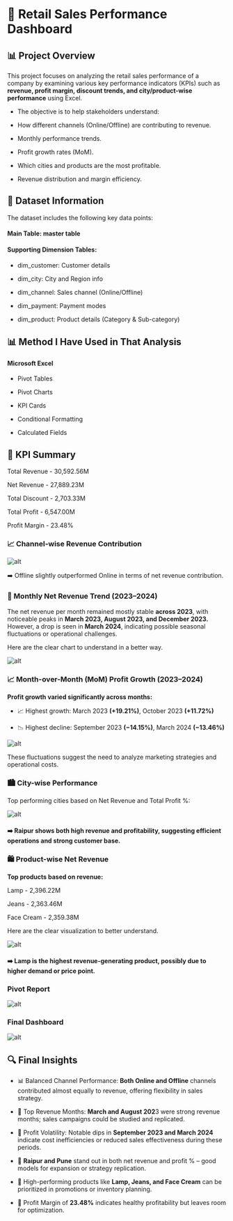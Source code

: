 
# 🧾 Retail Sales Performance Dashboard

## 📊 Project Overview

This project focuses on analyzing the retail sales performance of a company by examining various key performance indicators (KPIs) such as **revenue, profit margin, discount trends, and city/product-wise performance** using Excel.

- The objective is to help stakeholders understand:

- How different channels (Online/Offline) are contributing to revenue.

- Monthly performance trends.

- Profit growth rates (MoM).

- Which cities and products are the most profitable.

- Revenue distribution and margin efficiency.

## 📁 Dataset Information
The dataset includes the following key data points:

#### Main Table: master table

#### Supporting Dimension Tables:

- dim_customer: Customer details

- dim_city: City and Region info

- dim_channel: Sales channel (Online/Offline)

- dim_payment: Payment modes

- dim_product: Product details (Category & Sub-category)

## 📊 Method I Have Used in That Analysis

#### Microsoft Excel

- Pivot Tables

- Pivot Charts

- KPI Cards

- Conditional Formatting

- Calculated Fields

## 🧮 KPI Summary

Total Revenue - 30,592.56M

Net Revenue	-   27,889.23M

Total Discount - 	2,703.33M

Total Profit -	6,547.00M

Profit Margin -	23.48%

### 📈 Channel-wise Revenue Contribution

![alt](assets/c_1.PNG)

➡️ Offline slightly outperformed Online in terms of net revenue contribution.

### 📅 Monthly Net Revenue Trend (2023–2024)

The net revenue per month remained mostly stable **across 2023**, with noticeable peaks in **March 2023, August 2023, and December 2023.** However, a drop is seen in **March 2024**, indicating possible seasonal fluctuations or operational challenges.

Here are the clear chart to understand in a better way.

![alt](assets/c_2.PNG)

### 📈 Month-over-Month (MoM) Profit Growth (2023–2024)

**Profit growth varied significantly across months:**

- 📈 Highest growth: March 2023 **(+19.21%)**, October 2023 **(+11.72%)**

- 📉 Highest decline: September 2023 **(−14.15%)**, March 2024 **(−13.46%)**

![alt](assets/c_3.PNG)

These fluctuations suggest the need to analyze marketing strategies and operational costs.

### 🏙️ City-wise Performance

Top performing cities based on Net Revenue and Total Profit %:

![alt](assets/c_4.PNG)

#### ➡️ Raipur shows both high revenue and profitability, suggesting efficient operations and strong customer base.

### 🛍️ Product-wise Net Revenue

**Top products based on revenue:**


Lamp -	2,396.22M

Jeans -	2,363.46M

Face Cream  -	2,359.38M

Here are the clear visualization to better understand.

![alt](assets/c_5.PNG)

#### ➡️ Lamp is the highest revenue-generating product, possibly due to higher demand or price point.



### Pivot Report 
![alt](pivot_report/pivot_ss.PNG)

### Final Dashboard

![alt](final_dashboard/dashboard.PNG)

## 🔍 Final Insights

- 📊 Balanced Channel Performance: **Both Online and Offline** channels contributed almost equally to revenue, offering flexibility in sales strategy.

- 🚀 Top Revenue Months: **March and August 202**3 were strong revenue months; sales campaigns could be studied and replicated.

- 🔻 Profit Volatility: Notable dips in **September 2023 and March 2024** indicate cost inefficiencies or reduced sales effectiveness during these periods.

- 🌆 **Raipur and Pune** stand out in both net revenue and profit % – good models for expansion or strategy replication.

- 🧴 High-performing products like **Lamp, Jeans, and Face Cream** can be prioritized in promotions or inventory planning.

- 💸 Profit Margin of **23.48%** indicates healthy profitability but leaves room for optimization.




















